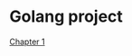 <!DOCTYPE HTML>
<html>
 <head>
   <meta charset="utf-8">
  <title></title>
 </head>
 <body>
  <h1>Golang project</h1>
  <p><a href="https://metanit.com/go/tutorial/1.1.php">Chapter 1</a></p>
 </body>
</html>
